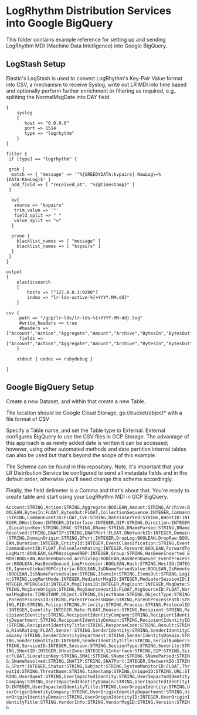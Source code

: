 # LogRhythm Distribution Services into Google BigQuery

This folder contains example reference for setting up and sending LogRhythm MDI (Machine Data Intelligence) into Google BigQuery.


## LogStash Setup

Elastic's LogStash is used to convert LogRhythm's Key-Pair Value format into CSV, a mechanism to receive Syslog, write out LR MDI into time based and optionally perform further enrichment or filtering as required, e.g,. splitting the NormalMsgDate into DAY field.

```input
{
    syslog
    {
       host => "0.0.0.0"
       port => 1514
       type => "logrhythm"
    }
}

filter {
 if [type] == "logrhythm" {

 grok {
  match => { "message" => '^%{GREEDYDATA:kvpairs} RawLog\=%{DATA:RawLog}$' }
  add_field => [ "received_at", "%{@timestamp}" ]
 }

  kv{
   source => "kvpairs"
   trim_value => '"'
   field_split => " "
   value_split => "="
  }

  prune {
    blacklist_names => [ "message" ]
    blacklist_names => [ "kvpairs" ]
  }
 }
}

output
{
    elasticsearch
    {
        hosts => ["127.0.0.1:9200"]
        index => "lr-lds-active-%{+YYYY.MM.dd}"
    }

csv {
     path => "/gcp/lr-lds/lr-lds-%{+YYYY-MM-dd}.log"
     #write_headers => true
     #headers => ["Account","Action","Aggregate","Amount","Archive","BytesIn","BytesOut","CollectionSequence","Command","CommonEventID","CVE","DateInserted","DHostID","DHostZone","DInterface","DIP","Direction","DLocationKey","DMAC","DName","DNameParsed","DNameResolved","DNATIP","DNATPort","DNetworkID","Domain","DomainOrigin","DPort","DropLog","DropRaw","Duration","EntityId","EventClassification","EventCommonEventID","FalseAlarmRating","Forward","ForwardToLogMart","GLPRAssignedRBP","Group","HasBeenInserted_EMDB","HasBeenQueued_Archiving","HasBeenQueued_EventProcessor","HasBeenQueued_LogProcessor","Hash","HostID","IgnoreGlobalRBPCriteria","IsDNameParsedValue","IsRemote","IsSNameParsedValue","ItemsIn","ItemsOut","Login","LogMartMode","MediatorMsgID","MediatorSessionID","MPERuleID","MsgClassID","MsgCount","MsgDate","MsgDateOrigin","MsgSourceHostID","MsgSourceID","NormalMsgDate","Object","ObjectName","ObjectType","ParentProcessId","ParentProcessName","ParentProcessPath","PID","Policy","Priority","Process","ProtocolID","Quantity","Rate","Reason","Recipient","RecipientIdentity","RecipientIdentityCompany","RecipientIdentityDepartment","RecipientIdentityDomain","RecipientIdentityID","RecipientIdentityTitle","ResponseCode","Result","RiskRating","Sender","SenderIdentity","SenderIdentityCompany","SenderIdentityDepartment","SenderIdentityDomain","SenderIdentityID","SenderIdentityTitle","SerialNumber","ServiceID","Session","SessionType","Severity","SHostID","SHostZone","SInterface","SIP","Size","SLocationKey","SMAC","SName","SNameParsed","SNameResolved","SNATIP","SNATPort","SNetworkID","SPort","Status","Subject","SystemMonitorID","ThreatId","ThreatName","timestamp","UniqueID","URL","UserAgent","UserImpactedIdentity","UserImpactedIdentityCompany","UserImpactedIdentityDomain","UserImpactedIdentityID","UserImpactedIdentityTitle","UserOriginIdentity","UserOriginIdentityCompany","UserOriginIdentityDepartment","UserOriginIdentityDomain","UserOriginIdentityID","UserOriginIdentityTitle","VendorInfo","VendorMsgID","Version"]
     fields => ["Account","Action","Aggregate","Amount","Archive","BytesIn","BytesOut","CollectionSequence","Command","CommonEventID","CVE","DateInserted","DHostID","DHostZone","DInterface","DIP","Direction","DLocationKey","DMAC","DName","DNameParsed","DNameResolved","DNATIP","DNATPort","DNetworkID","Domain","DomainOrigin","DPort","DropLog","DropRaw","Duration","EntityId","EventClassification","EventCommonEventID","FalseAlarmRating","Forward","ForwardToLogMart","GLPRAssignedRBP","Group","HasBeenInserted_EMDB","HasBeenQueued_Archiving","HasBeenQueued_EventProcessor","HasBeenQueued_LogProcessor","Hash","HostID","IgnoreGlobalRBPCriteria","IsDNameParsedValue","IsRemote","IsSNameParsedValue","ItemsIn","ItemsOut","Login","LogMartMode","MediatorMsgID","MediatorSessionID","MPERuleID","MsgClassID","MsgCount","MsgDate","MsgDateOrigin","MsgSourceHostID","MsgSourceID","NormalMsgDate","Object","ObjectName","ObjectType","ParentProcessId","ParentProcessName","ParentProcessPath","PID","Policy","Priority","Process","ProtocolID","Quantity","Rate","Reason","Recipient","RecipientIdentity","RecipientIdentityCompany","RecipientIdentityDepartment","RecipientIdentityDomain","RecipientIdentityID","RecipientIdentityTitle","ResponseCode","Result","RiskRating","Sender","SenderIdentity","SenderIdentityCompany","SenderIdentityDepartment","SenderIdentityDomain","SenderIdentityID","SenderIdentityTitle","SerialNumber","ServiceID","Session","SessionType","Severity","SHostID","SHostZone","SInterface","SIP","Size","SLocationKey","SMAC","SName","SNameParsed","SNameResolved","SNATIP","SNATPort","SNetworkID","SPort","Status","Subject","SystemMonitorID","ThreatId","ThreatName","timestamp","UniqueID","URL","UserAgent","UserImpactedIdentity","UserImpactedIdentityCompany","UserImpactedIdentityDomain","UserImpactedIdentityID","UserImpactedIdentityTitle","UserOriginIdentity","UserOriginIdentityCompany","UserOriginIdentityDepartment","UserOriginIdentityDomain","UserOriginIdentityID","UserOriginIdentityTitle","VendorInfo","VendorMsgID","Version"]
    }

    stdout { codec => rubydebug }
           
}
```

## Google BigQuery Setup

Create a new Dataset, and within that create a new Table.  

The location should be Google Cloud Storage, gs://bucket/object* with a file format of CSV

Specify a Table name, and set the Table type to External.  External configures BigQuery to use the CSV files in GCP Storage.  The advantage of this approach is as newly added date is written it can be accessed; however, using other automated methods and date partition internal tables can also be used but that's beyond the scope of this example.

The Schema can be found in this repository.  Note, it's important that your LR Distribution Service be configured to send all metadata fields and in the default order, otherwise you'll need change this schema accordingly.

Finally, the field delimeter is a Comma and that's about that.  You're ready to create table and start using your LogRhythm MDI in GCP BigQuery.


```Account:STRING,Action:STRING,Aggregate:BOOLEAN,Amount:STRING,Archive:BOOLEAN,BytesIn:FLOAT,BytesOut:FLOAT,CollectionSequence:INTEGER,Command:STRING,CommonEventID:FLOAT,CVE:STRING,DateInserted:STRING,DHostID:INTEGER,DHostZone:INTEGER,DInterface:INTEGER,DIP:STRING,Direction:INTEGER,DLocationKey:STRING,DMAC:STRING,DName:STRING,DNameParsed:STRING,DNameResolved:STRING,DNATIP:STRING,DNATPort:FLOAT,DNetworkID:INTEGER,Domain:STRING,DomainOrigin:STRING,DPort:INTEGER,DropLog:BOOLEAN,DropRaw:BOOLEAN,Duration:INTEGER,EntityId:INTEGER,EventClassification:STRING,EventCommonEventID:FLOAT,FalseAlarmRating:INTEGER,Forward:BOOLEAN,ForwardToLogMart:BOOLEAN,GLPRAssignedRBP:INTEGER,Group:STRING,HasBeenInserted_EMDB:BOOLEAN,HasBeenQueued_Archiving:BOOLEAN,HasBeenQueued_EventProcessor:BOOLEAN,HasBeenQueued_LogProcessor:BOOLEAN,Hash:STRING,HostID:INTEGER,IgnoreGlobalRBPCriteria:BOOLEAN,IsDNameParsedValue:BOOLEAN,IsRemote:BOOLEAN,IsSNameParsedValue:STRING,ItemsIn:STRING,ItemsOut:STRING,Login:STRING,LogMartMode:INTEGER,MediatorMsgID:INTEGER,MediatorSessionID:INTEGER,MPERuleID:INTEGER,MsgClassID:INTEGER,MsgCount:INTEGER,MsgDate:STRING,MsgDateOrigin:STRING,MsgSourceHostID:FLOAT,MsgSourceID:FLOAT,NormalMsgDate:TIMESTAMP,Object:STRING,ObjectName:STRING,ObjectType:STRING,ParentProcessId:STRING,ParentProcessName:STRING,ParentProcessPath:STRING,PID:STRING,Policy:STRING,Priority:STRING,Process:STRING,ProtocolID:INTEGER,Quantity:INTEGER,Rate:FLOAT,Reason:STRING,Recipient:STRING,RecipientIdentity:STRING,RecipientIdentityCompany:STRING,RecipientIdentityDepartment:STRING,RecipientIdentityDomain:STRING,RecipientIdentityID:STRING,RecipientIdentityTitle:STRING,ResponseCode:STRING,Result:STRING,RiskRating:FLOAT,Sender:STRING,SenderIdentity:STRING,SenderIdentityCompany:STRING,SenderIdentityDepartment:STRING,SenderIdentityDomain:STRING,SenderIdentityID:INTEGER,SenderIdentityTitle:STRING,SerialNumber:STRING,ServiceID:INTEGER,Session:STRING,SessionType:STRING,Severity:STRING,SHostID:INTEGER,SHostZone:INTEGER,SInterface:STRING,SIP:STRING,Size:FLOAT,SLocationKey:STRING,SMAC:STRING,SName:STRING,SNameParsed:STRING,SNameResolved:STRING,SNATIP:STRING,SNATPort:INTEGER,SNetworkID:STRING,SPort:INTEGER,Status:STRING,Subject:STRING,SystemMonitorID:FLOAT,ThreatId:STRING,ThreatName:STRING,timestamp:STRING,UniqueID:STRING,URL:STRING,UserAgent:STRING,UserImpactedIdentity:STRING,UserImpactedIdentityCompany:STRING,UserImpactedIdentityDomain:STRING,UserImpactedIdentityID:INTEGER,UserImpactedIdentityTitle:STRING,UserOriginIdentity:STRING,UserOriginIdentityCompany:STRING,UserOriginIdentityDepartment:STRING,UserOriginIdentityDomain:STRING,UserOriginIdentityID:INTEGER,UserOriginIdentityTitle:STRING,VendorInfo:STRING,VendorMsgID:STRING,Version:STRING```


